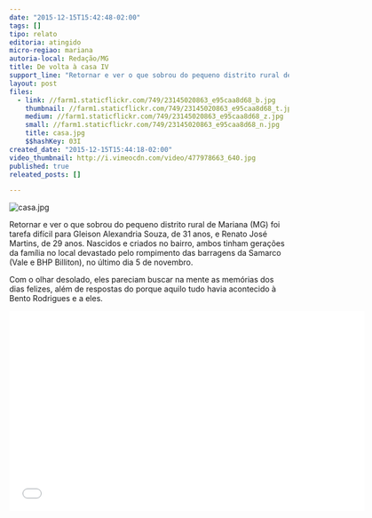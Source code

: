 ```yaml
---
date: "2015-12-15T15:42:48-02:00"
tags: []
tipo: relato
editoria: atingido
micro-regiao: mariana
autoria-local: Redação/MG
title: De volta à casa IV
support_line: "Retornar e ver o que sobrou do pequeno distrito rural de Mariana (MG) foi tarefa difícil para Gleison Alexandria Souza, de 31 anos."
layout: post
files:
  - link: //farm1.staticflickr.com/749/23145020863_e95caa8d68_b.jpg
    thumbnail: //farm1.staticflickr.com/749/23145020863_e95caa8d68_t.jpg
    medium: //farm1.staticflickr.com/749/23145020863_e95caa8d68_z.jpg
    small: //farm1.staticflickr.com/749/23145020863_e95caa8d68_n.jpg
    title: casa.jpg
    $$hashKey: 03I
created_date: "2015-12-15T15:44:18-02:00"
video_thumbnail: http://i.vimeocdn.com/video/477978663_640.jpg
published: true
releated_posts: []

---
```

<p><img alt="casa.jpg" src="//farm1.staticflickr.com/749/23145020863_e95caa8d68_b.jpg" /></p>

<p>Retornar e ver o que sobrou do pequeno distrito rural de Mariana (MG) foi tarefa dif&iacute;cil para Gleison Alexandria Souza, de 31 anos, e Renato Jos&eacute; Martins, de 29 anos. Nascidos e criados no bairro, ambos tinham gera&ccedil;&otilde;es da fam&iacute;lia no local devastado pelo rompimento das barragens da Samarco (Vale e BHP Billiton), no &uacute;ltimo dia 5 de novembro.</p>

<p>Com o olhar desolado, eles pareciam buscar na mente as mem&oacute;rias dos dias felizes, al&eacute;m de respostas do porque aquilo tudo havia acontecido &agrave; Bento Rodrigues e a eles.</p>

<p><iframe allowfullscreen="" frameborder="0" height="360" src="//www.youtube.com/embed/PznFqxvgvSI" width="640"></iframe></p>

<p>&nbsp;</p>
